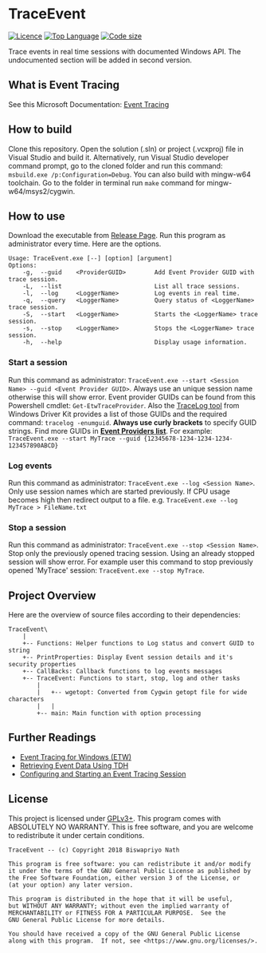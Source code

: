 # TraceEvent

[![Licence](https://img.shields.io/github/license/Biswa96/TraceEvent.svg?style=for-the-badge)](https://www.gnu.org/licenses/gpl-3.0.en.html)
[![Top Language](https://img.shields.io/github/languages/top/Biswa96/TraceEvent.svg?style=for-the-badge)](https://github.com/Biswa96/TraceEvent.git)
[![Code size](https://img.shields.io/github/languages/code-size/Biswa96/TraceEvent.svg?style=for-the-badge)]()

Trace events in real time sessions with documented Windows API. The undocumented section will be added in second version.

## What is Event Tracing

See this Microsoft Documentation: [Event Tracing][1] 

## How to build

Clone this repository. Open the solution (.sln) or project (.vcxproj) file in Visual Studio and build it. Alternatively, run Visual Studio developer command prompt, go to the cloned folder and run this command: `msbuild.exe /p:Configuration=Debug`. You can also build with mingw-w64 toolchain. Go to the folder in terminal run `make` command for mingw-w64/msys2/cygwin. 

## How to use

Download the executable from [Release Page][2]. Run this program as administrator every time. Here are the options. 

```
Usage: TraceEvent.exe [--] [option] [argument]
Options:
    -g,  --guid    <ProviderGUID>        Add Event Provider GUID with trace session.
    -L,  --list                          List all trace sessions.
    -l,  --log     <LoggerName>          Log events in real time.
    -q,  --query   <LoggerName>          Query status of <LoggerName> trace session.
    -S,  --start   <LoggerName>          Starts the <LoggerName> trace session.
    -s,  --stop    <LoggerName>          Stops the <LoggerName> trace session.
    -h,  --help                          Display usage information.
```

### Start a session

Run this command as administrator: `TraceEvent.exe --start <Session Name> --guid <Event Provider GUID>`. Always use an unique session name otherwise this will show error. Event provider GUIDs can be found from this Powershell cmdlet: `Get-EtwTraceProvider`. Also the [TraceLog tool][3] from Windows Driver Kit provides a list of those GUIDs and the required command: `tracelog -enumguid`. **Always use curly brackets** to specify GUID strings. Find more GUIDs in [**Event Providers list**](Event_Providers.md). For example: `TraceEvent.exe --start MyTrace --guid {12345678-1234-1234-1234-123457890ABCD}`

### Log events

Run this command as administrator: `TraceEvent.exe --log <Session Name>`. Only use session names which are started previously. If CPU usage becomes high then redirect output to a file. e.g. `TraceEvent.exe --log MyTrace > FileName.txt` 

### Stop a session

Run this command as administrator: `TraceEvent.exe --stop <Session Name>`. Stop only the previously opened tracing session. Using an already stopped session will show error. For example user this command to stop previously opened 'MyTrace' session: `TraceEvent.exe --stop MyTrace`. 

## Project Overview

Here are the overview of source files according to their dependencies:

```
TraceEvent\
    |
    +-- Functions: Helper functions to Log status and convert GUID to string
    +-- PrintProperties: Display Event session details and it's security properties
    +-- CallBacks: Callback functions to log events messages
    +-- TraceEvent: Functions to start, stop, log and other tasks
        |
        |   +-- wgetopt: Converted from Cygwin getopt file for wide characters
        |   |
        +-- main: Main function with option processing
```

## Further Readings

* [Event Tracing for Windows (ETW)][5]
* [Retrieving Event Data Using TDH][6]
* [Configuring and Starting an Event Tracing Session][7]

## License

This project is licensed under [GPLv3+](LICENSE). This program comes with ABSOLUTELY NO WARRANTY. This is free software, and you are welcome to redistribute it under certain conditions.

```
TraceEvent -- (c) Copyright 2018 Biswapriyo Nath

This program is free software: you can redistribute it and/or modify
it under the terms of the GNU General Public License as published by
the Free Software Foundation, either version 3 of the License, or
(at your option) any later version.

This program is distributed in the hope that it will be useful,
but WITHOUT ANY WARRANTY; without even the implied warranty of
MERCHANTABILITY or FITNESS FOR A PARTICULAR PURPOSE.  See the
GNU General Public License for more details.

You should have received a copy of the GNU General Public License
along with this program.  If not, see <https://www.gnu.org/licenses/>.
```

<!-- Links -->
[1]: https://docs.microsoft.com/en-us/windows/desktop/etw/event-tracing-portal
[2]: https://github.com/Biswa96/TraceEvent/releases
[3]: https://docs.microsoft.com/en-us/windows-hardware/drivers/devtest/tracelog
[4]: https://docs.microsoft.com/en-us/windows/desktop/etw/logging-mode-constants
[5]: https://docs.microsoft.com/en-us/windows-hardware/drivers/devtest/event-tracing-for-windows--etw-
[6]: https://docs.microsoft.com/en-us/windows/desktop/etw/retrieving-event-data-using-tdh
[7]: https://docs.microsoft.com/en-us/windows/desktop/etw/configuring-and-starting-an-event-tracing-session

<!-- END of README -->
